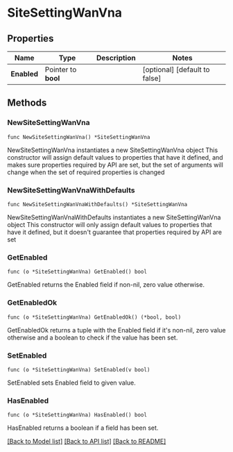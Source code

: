 # SiteSettingWanVna

## Properties

Name | Type | Description | Notes
------------ | ------------- | ------------- | -------------
**Enabled** | Pointer to **bool** |  | [optional] [default to false]

## Methods

### NewSiteSettingWanVna

`func NewSiteSettingWanVna() *SiteSettingWanVna`

NewSiteSettingWanVna instantiates a new SiteSettingWanVna object
This constructor will assign default values to properties that have it defined,
and makes sure properties required by API are set, but the set of arguments
will change when the set of required properties is changed

### NewSiteSettingWanVnaWithDefaults

`func NewSiteSettingWanVnaWithDefaults() *SiteSettingWanVna`

NewSiteSettingWanVnaWithDefaults instantiates a new SiteSettingWanVna object
This constructor will only assign default values to properties that have it defined,
but it doesn't guarantee that properties required by API are set

### GetEnabled

`func (o *SiteSettingWanVna) GetEnabled() bool`

GetEnabled returns the Enabled field if non-nil, zero value otherwise.

### GetEnabledOk

`func (o *SiteSettingWanVna) GetEnabledOk() (*bool, bool)`

GetEnabledOk returns a tuple with the Enabled field if it's non-nil, zero value otherwise
and a boolean to check if the value has been set.

### SetEnabled

`func (o *SiteSettingWanVna) SetEnabled(v bool)`

SetEnabled sets Enabled field to given value.

### HasEnabled

`func (o *SiteSettingWanVna) HasEnabled() bool`

HasEnabled returns a boolean if a field has been set.


[[Back to Model list]](../README.md#documentation-for-models) [[Back to API list]](../README.md#documentation-for-api-endpoints) [[Back to README]](../README.md)


